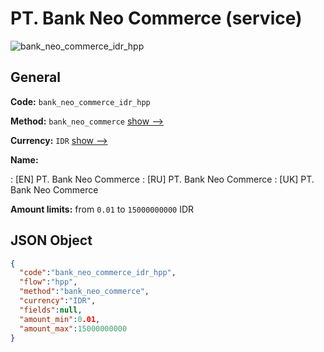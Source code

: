 
# PT. Bank Neo Commerce (service) 
![bank_neo_commerce_idr_hpp](https://static.openfintech.io/payment_methods/bank_neo_commerce_idr_hpp/logo.svg?w=400&c=v0.59.26#w200)  

## General 
 
**Code:** `bank_neo_commerce_idr_hpp` 
 
**Method:** `bank_neo_commerce` 
 [show -->](/payment-methods/bank_neo_commerce/) 
 
**Currency:** `IDR` [show -->](/currencies/IDR/) 
 
**Name:** 
 
:	[EN] PT. Bank Neo Commerce 
:	[RU] PT. Bank Neo Commerce 
:	[UK] PT. Bank Neo Commerce 
 
**Amount limits:** from `0.01` to `15000000000` IDR 

## JSON Object 

```json
{
  "code":"bank_neo_commerce_idr_hpp",
  "flow":"hpp",
  "method":"bank_neo_commerce",
  "currency":"IDR",
  "fields":null,
  "amount_min":0.01,
  "amount_max":15000000000
}
```  
